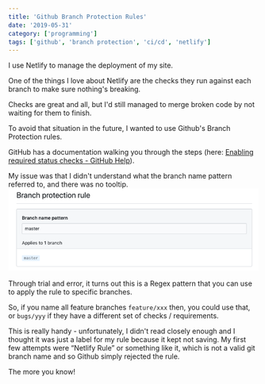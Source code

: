 ```yaml
---
title: 'Github Branch Protection Rules'
date: '2019-05-31'
category: ['programming']
tags: ['github', 'branch protection', 'ci/cd', 'netlify']
---
```


I use Netlify to manage the deployment of my site.

One of the things I love about Netlify are the checks they run against each branch to make sure nothing's breaking.

Checks are great and all, but I'd still managed to merge broken code by not waiting for them to finish.

To avoid that situation in the future, I wanted to use Github's Branch Protection rules.

GitHub has a documentation walking you through the steps (here: [Enabling required status checks - GitHub Help](https://help.github.com/en/articles/enabling-required-status-checks)).

My issue was that I didn't understand what the branch name pattern referred to, and there was no tooltip.
![](./branch-name-pattern.png)

Through trial and error, it turns out this is a Regex pattern that you can use to apply the rule to specific branches.

So, if you name all feature branches `feature/xxx` then, you could use that, or `bugs/yyy` if they have a different set of checks / requirements.

This is really handy - unfortunately, I didn't read closely enough and I thought it was just a label for my rule because it kept not saving. My first few attempts were “Netlify Rule” or something like it, which is not a valid git branch name and so Github simply rejected the rule.

The more you know!
